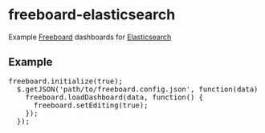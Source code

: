# freeboard-elasticsearch
Example [Freeboard](https://github.com/Freeboard/freeboard) dashboards for [Elasticsearch](https://github.com/elastic/elasticsearch)

## Example

<pre>
freeboard.initialize(true);
  $.getJSON('path/to/freeboard.config.json', function(data) {
    freeboard.loadDashboard(data, function() {
      freeboard.setEditing(true);
    });
  });
</pre>

